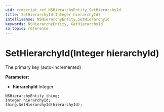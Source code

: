 ```yaml
---
uid: crmscript_ref_NSHierarchyEntity_SetHierarchyId
title: SetHierarchyId(Integer hierarchyId)
intellisense: NSHierarchyEntity.SetHierarchyId
keywords: NSHierarchyEntity, GetHierarchyId
so.topic: reference
---
```


# SetHierarchyId(Integer hierarchyId)

The primary key (auto-incremented)

**Parameter:** 
 - **hierarchyId** Integer

```crmscript
NSHierarchyEntity thing;
Integer hierarchyId;
thing.SetHierarchyId(hierarchyId);
```

